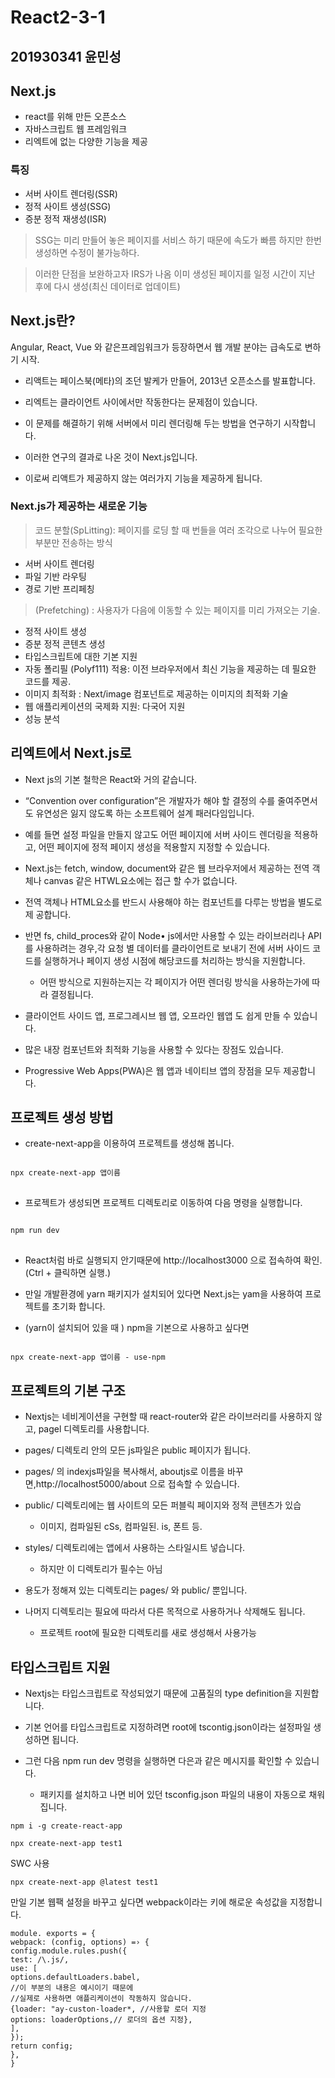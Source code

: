 React2-3-1
===========
## 201930341 윤민성

## Next.js
   
- react를 위해 만든 오픈소스  
- 자바스크립트 웹 프레임워크
- 리엑트에 없는 다양한 기능을 제공

### 특징

- 서버 사이트 렌더링(SSR)
- 정적 사이트 생성(SSG)
- 증분 정적 재생성(ISR)
   
> SSG는 미리 만들어 놓은 페이지를 서비스 하기 때문에 속도가 빠름
하지만 한번 생성하면 수정이 불가능하다.

> 이러한 단점을 보완하고자 IRS가 나옴
이미 생성된 페이지를 일정 시간이 지난 후에 다시 생성(최신 데이터로 업데이트)

## Next.js란?
 
 Angular, React, Vue 와 같은프레임워크가 등장하면서 웹 개발 분야는 급속도로 변하기 시작.

- 리액트는 페이스북(메타)의 조던 발케가 만들어, 2013년 오픈소스를 발표합니다.

- 리엑트는 클라이언트 사이에서만 작동한다는 문제점이 있습니다.

- 이 문제를 해결하기 위해 서버에서 미리 렌더링해 두는 방법을 연구하기 시작합니다.

- 이러한 연구의 결과로 나온 것이 Next.js입니다.

- 이로써 리액트가 제공하지 않는 여러가지 기능을 제공하게 됩니다.


### Next.js가 제공하는 새로운 기능

>코드 분할(SpLitting): 페이지를 로딩 할 때 번들을 여러 조각으로 나누어 필요한 부분만 전송하는 방식

*   서버 사이트 렌더링
*   파일 기반 라우팅
* 경로 기반 프리페칭

>(Prefetching) : 사용자가 다음에 이동할 수 있는 페이지를 미리 가져오는 기술.

*   정적 사이트 생성
*   증분 정적 콘텐츠 생성
*   타입스크립트에 대한 기본 지원
*   자동 폴리필 (Polyf111) 적용: 이전 브라우저에서 최신 기능을 제공하는 데 필요한 코드를 제공.
*   이미지 최적화 : Next/image 컴포넌트로 제공하는 이미지의 최적화 기술
*   웹 애플리케이션의 국제화 지원: 다국어 지원
*   성능 분석

## 리엑트에서 Next.js로

*   Next js의 기본 철학은 React와 거의 같습니다.

* “Convention over configuration”은 개발자가 해야 할 결정의 수를 줄여주면서도 유연성은 잃지 않도록 하는 소프트웨어 설계 패러다임입니다.

*   예를 들면 설정 파일을 만들지 않고도 어떤 페이지에 서버 사이드 렌더링을 적용하 고, 어떤 페이지에 정적 페이지 생성을 적용할지 지정할 수 있습니다.

*   Next.js는 fetch, window, document와 같은 웹 브라우저에서 제공하는 전역 객 체나 canvas 같은 HTWL요소에는 접근 할 수가 없습니다.

*   전역 객체나 HTML요소를 반드시 사용해야 하는 컴포넌트를 다루는 방법을 별도로 제 공합니다. 

*   반면 fs, child_proces와 같이 Node• js에서만 사용할 수 있는 라이브러리나 API 를 사용하려는 경우,각 요청 별 데이터를 클라이언트로 보내기 전에 서버 사이드 코드를 실행하거나 페이지 생성 시점에 해당코드를 처리하는 방식을 지원합니다.
	  + 어떤 방식으로 지원하는지는 각 페이지가 어떤 렌더링 방식을 사용하는가에 따라 결정됩니다.

*   클라이언트 사이드 앱, 프로그레시브 웹 앱, 오프라인 웹앱 도 쉽게 만들 수 있습니다.

*   많은 내장 컴포넌트와 최적화 기능을 사용할 수 있다는 장점도 있습니다.

* Progressive Web Apps(PWA)은 웹 앱과 네이티브 앱의 장점을 모두 제공합니다.

## 프로젝트 생성 방법
*  create-next-app을 이용하여 프로젝트를 생성해 봅니다.
<pre>
<code>
npx create-next-app 앱이름
</code>
</pre>

*  프로젝트가 생성되면 프로젝트 디렉토리로 이동하여 다음 명령을 실행합니다. 

<pre>
<code>
npm run dev
</code>
</pre>


* React처럼 바로 실행되지 안기때문에 http://localhost3000 으로 접속하여 확인. (Ctrl + 클릭하면 실행.)

* 만일 개발환경에 yarn 패키지가 설치되어 있다면 Next.js는 yam을 사용하여 프로젝트를 초기화 합니다.

* (yarn이 설치되어 있을 때 ) npm을 기본으로 사용하고 싶다면 


<pre><code>
npx create-next-app 앱이름 - use-npm
</code></pre>

## 프로젝트의 기본 구조

* Nextjs는 네비게이션을 구현할 때 react-router와 같은 라이브러리를 사용하지 않고, pagel 디렉토리를 사용합니다.

* pages/ 디렉토리 안의 모든 js파일은 public 페이지가 됩니다.

*  pages/ 의 indexjs파일을 복사해서, aboutjs로 이름을 바꾸면,http://localhost5000/about 으로 접속할 수 있습니다.
	
* public/ 디렉토리에는 웹 사이트의 모든 퍼블릭 페이지와 정적 콘텐츠가 있습
	- 이미지, 컴파일된 cSs, 컴파일된. is, 폰트 등.

* styles/ 디렉토리에는 앱에서 사용하는 스타일시트 넣습니다.
	- 하지만 이 디렉토리가 필수는 아님

*  용도가 정해져 있는 디렉토리는 pages/ 와 public/ 뿐입니다.

*  나머지 디렉토리는 필요에 따라서 다른 목적으로 사용하거나 삭제해도 됩니다.
	- 프로젝트 root에 필요한 디렉토리를 새로 생성해서 사용가능

  ## 타입스크립트 지원

* Nextjs는 타입스크립트로 작성되었기 때문에 고품질의 type definition을 지원합니다.

* 기본 언어를 타입스크립트로 지정하려면 root에 tscontig.json이라는 설정파일 생성하면 됩니다.

* 그런 다음 npm run dev 명령을 실행하면 다은과 같은 메시지를 확인할 수 있습니다.
	- 패키지를 설치하고 나면 비어 있던 tsconfig.json 파일의 내용이 자동으로 채워집니다.

```
npm i -g create-react-app

npx create-next-app test1
```
SWC 사용   
```
npx create-next-app @latest test1  
```

만일 기본 웹팩 설정을 바꾸고 싶다면 webpack이라는 키에 해로운 속성값을 지정합니다.

```
module. exports = {
webpack: (config, options) =› {
config.module.rules.push({
test: /\.js/, 
use: [
options.defaultLoaders.babel,
//이 부분의 내용은 예시이기 때문에
//실제로 사용하면 애플리케이션이 작동하지 않습니다.
{loader: "ay-custon-loader*, //사용할 로더 지정
options: loaderOptions,// 로더의 옵션 지정},
],
});
return config;
},
}

```
